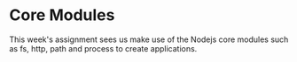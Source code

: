 # Core Modules

This week's assignment sees us make use of the Nodejs core modules such as fs, http, path and process to create applications.
